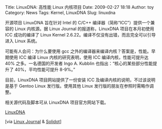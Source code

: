 Title: LinuxDNA: 高性能 Linux 内核项目
Date: 2009-02-27 18:18
Author: toy
Category: News
Tags: Kernel, LinuxDNA
Slug: linuxdna

开源项目 LinuxDNA 旨在针对 Intel 的 C/C++
编译器（简称“ICC”）提供一个兼容的 Linux 内核源。据 Linux Journal
的报道称，LinuxDNA 项目在本月初使用 ICC 成功的编译了 Linux Kernel
2.6.22。编译不仅没有出错，而且完全可以引导进入 Linux 系统。

可能有人会问：为什么要使用 gcc
之外的编译器来编译内核？答案是，性能。早期使用 ICC 编译 Linux
内核的研究表明，使用 ICC 编译内核，性能可提升达 40%
之多。一名德国的开发者 Ingo A. Kubblin 也指出：“核心的某些部分性能提升了
40%，平均性能可提升 8-9%。”

目前，LinuxDNA 项目网站提供了一份安装 ICC
及编译内核的说明，不过该说明是基于 Gentoo Linux 发行版。使用其他 Linux
发行版的朋友在参照时需略作调整。

相关源代码及脚本可从 LinuxDNA 项目官方网站下载。

[LinuxDNA](http://www.linuxdna.com/)

[via [Linux
Journal](http://www.linuxjournal.com/content/linuxdna-supercharges-linux-intel-cc-compiler)
& [Solidot](http://linux.solidot.org/linux/09/02/27/0313201.shtml)]
